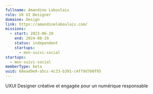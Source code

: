 ```yaml
---
fullname: Amandine Laboulais
role: UX UI Designer
domaine: Design
link: https://amandinelaboulais.com/
missions:
  - start: 2023-06-20
    end: 2024-08-29
    status: independent
    startups:
      - mon-suivi-social
startups:
  - mon-suivi-social
memberType: beta
uuid: 68ead9e9-a5cc-4c33-b391-c4ff9d760f95
---
```

UXUI Designer créative et engagée pour un numérique responsable